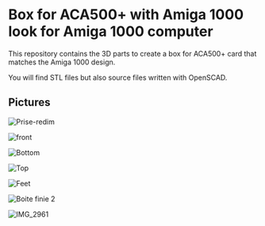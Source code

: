# Box for ACA500+ with Amiga 1000 look for Amiga 1000 computer
This repository contains the 3D parts to create a box for ACA500+ card that matches the Amiga 1000 design.

You will find STL files but also source files written with OpenSCAD.

## Pictures
![Prise-redim](https://user-images.githubusercontent.com/28825/138698943-51bcc28f-08d1-4684-a69f-96d80d7a5dd3.png)

![front](https://user-images.githubusercontent.com/28825/138699944-bd08513a-7b39-4db0-afcf-f9d4fd9e7eeb.png)

![Bottom](https://user-images.githubusercontent.com/28825/138699966-dc1643b1-c4e8-48fc-a031-281c32415abf.png)

![Top](https://user-images.githubusercontent.com/28825/138699982-8b046631-c262-4497-86cc-b2299fcffba1.png)

![Feet](https://user-images.githubusercontent.com/28825/138700218-14757694-c0f9-42ce-a081-a64e249764b6.png)

![Boite finie 2](https://user-images.githubusercontent.com/28825/138699002-4c24242b-84cd-40d3-95d2-5c30e34cc715.png)

![IMG_2961](https://user-images.githubusercontent.com/28825/138699135-689ea7e0-4a8f-49ef-9ff4-58e0a33ffa6e.JPG)
